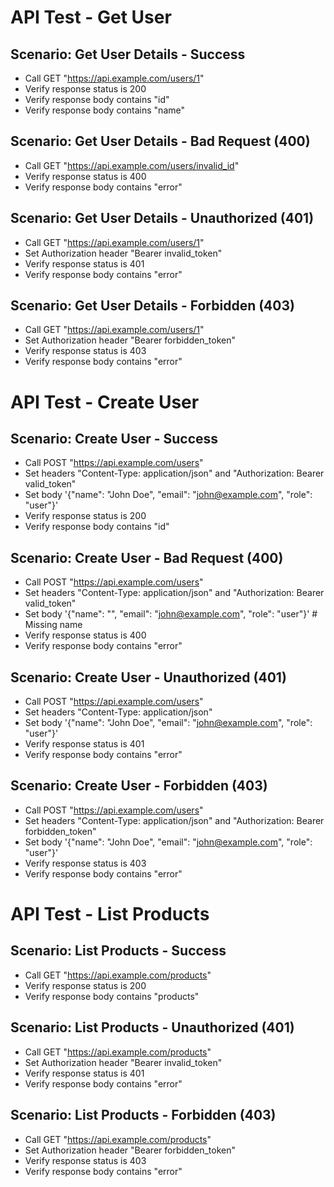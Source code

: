 # API Test - Get User

## Scenario: Get User Details - Success
* Call GET "https://api.example.com/users/1"
* Verify response status is 200
* Verify response body contains "id"
* Verify response body contains "name"

## Scenario: Get User Details - Bad Request (400)
* Call GET "https://api.example.com/users/invalid_id"
* Verify response status is 400
* Verify response body contains "error"

## Scenario: Get User Details - Unauthorized (401)
* Call GET "https://api.example.com/users/1"
* Set Authorization header "Bearer invalid_token"
* Verify response status is 401
* Verify response body contains "error"

## Scenario: Get User Details - Forbidden (403)
* Call GET "https://api.example.com/users/1"
* Set Authorization header "Bearer forbidden_token"
* Verify response status is 403
* Verify response body contains "error"

# API Test - Create User

## Scenario: Create User - Success
* Call POST "https://api.example.com/users"
* Set headers "Content-Type: application/json" and "Authorization: Bearer valid_token"
* Set body '{"name": "John Doe", "email": "john@example.com", "role": "user"}'
* Verify response status is 200
* Verify response body contains "id"

## Scenario: Create User - Bad Request (400)
* Call POST "https://api.example.com/users"
* Set headers "Content-Type: application/json" and "Authorization: Bearer valid_token"
* Set body '{"name": "", "email": "john@example.com", "role": "user"}'  # Missing name
* Verify response status is 400
* Verify response body contains "error"

## Scenario: Create User - Unauthorized (401)
* Call POST "https://api.example.com/users"
* Set headers "Content-Type: application/json"
* Set body '{"name": "John Doe", "email": "john@example.com", "role": "user"}'
* Verify response status is 401
* Verify response body contains "error"

## Scenario: Create User - Forbidden (403)
* Call POST "https://api.example.com/users"
* Set headers "Content-Type: application/json" and "Authorization: Bearer forbidden_token"
* Set body '{"name": "John Doe", "email": "john@example.com", "role": "user"}'
* Verify response status is 403
* Verify response body contains "error"

# API Test - List Products

## Scenario: List Products - Success
* Call GET "https://api.example.com/products"
* Verify response status is 200
* Verify response body contains "products"

## Scenario: List Products - Unauthorized (401)
* Call GET "https://api.example.com/products"
* Set Authorization header "Bearer invalid_token"
* Verify response status is 401
* Verify response body contains "error"

## Scenario: List Products - Forbidden (403)
* Call GET "https://api.example.com/products"
* Set Authorization header "Bearer forbidden_token"
* Verify response status is 403
* Verify response body contains "error"